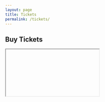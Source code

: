 ```yaml
---
layout: page
title: Tickets
permalink: /tickets/
---
```


## Buy Tickets

<!-- Add the following to your website's HTML. -->
<script src="https://events.humanitix.com/scripts/widgets/inline.js" type="module"></script>
<iframe data-checkout="bsides-brisbane-2025"></iframe>